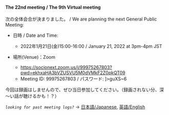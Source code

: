 #### The 22nd meeting / The 9th Virtual meeting

次の全体会合が決まりました。 / We are planning the next General Public Meeting:

- 日時 / Date and Time:
  - 2022年1月21日(金)15:00-16:00 /  January 21, 2022 at 3pm-4pm JST

- 場所(Venue)：Zoom
  - https://socionext.zoom.us/j/99975267803?pwd=ekhxaHA3bVZUSVU5M0dVMkF2Z0pkQT09
  - Meeting ID: 99975267803 / パスワード: ]>guXS~6

今回は録画はしませんので、ぜひ当日参加してください。（録画されない分、深～い話が聴けるかも！？）

*`looking for past meeting logs?`* → [日本語/Japanese](https://openchain-project.github.io/OpenChain-JWG/meeting-minutes.html), [英語/English](https://openchain-project.github.io/OpenChain-JWG/meeting-minutes_en.html)  
